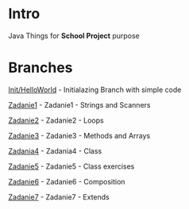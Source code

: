 # Intro
Java Things for **School Project** purpose
# Branches
[Init/HelloWorld](https://github.com/czakk/java-things/tree/Init/HelloWorld) - Initialazing Branch with simple code

[Zadanie1](https://github.com/czakk/java-things/tree/Zadanie1) - Zadanie1 - Strings and Scanners

[Zadanie2](https://github.com/czakk/java-things/tree/Zadanie2) - Zadanie2 - Loops

[Zadanie3](https://github.com/czakk/java-things/tree/Zadanie3) - Zadanie3 - Methods and Arrays

[Zadania4](https://github.com/czakk/java-things/tree/Zadania4) - Zadania4 - Class

[Zadanie5](https://github.com/czakk/java-things/tree/Zadanie5) - Zadanie5 - Class exercises

[Zadanie6](https://github.com/czakk/java-things/tree/Zadanie6) - Zadanie6 - Composition

[Zadanie7](https://github.com/czakk/java-things/tree/Zadanie7) - Zadanie7 - Extends
